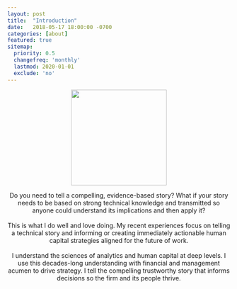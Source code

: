 ```yaml
---
layout: post
title:  "Introduction"
date:   2018-05-17 18:00:00 -0700
categories: [about]
featured: true
sitemap:
  priority: 0.5
  changefreq: 'monthly'
  lastmod: 2020-01-01
  exclude: 'no'
---
```


<p align="center">
  <img src="https://pinedo.org/assets/png/dpinedo_photo.png" height="216" width="216">
</p>

<p align="center">
Do you need to tell a compelling, evidence-based story? What if your story needs to be based on strong technical knowledge and transmitted so anyone could understand its implications and then apply it?
<br><br>
This is what I do well and love doing. My recent experiences focus on telling a technical story and informing or creating immediately actionable human capital strategies aligned for the future of work.
<br><br>
I understand the sciences of analytics and human capital at deep levels. I use this decades-long understanding with financial and management acumen to drive strategy. I tell the compelling trustworthy story that informs decisions so the firm and its people thrive.
</p>
